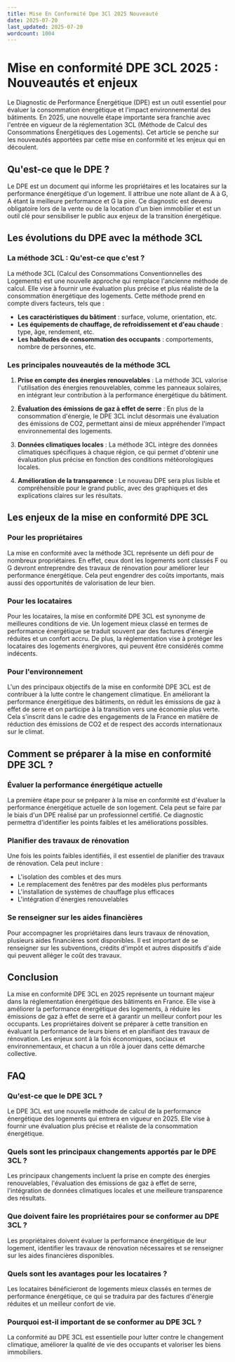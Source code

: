 ```yaml
---
title: Mise En Conformité Dpe 3Cl 2025 Nouveauté
date: 2025-07-20
last_updated: 2025-07-20
wordcount: 1004
---
```


# Mise en conformité DPE 3CL 2025 : Nouveautés et enjeux

Le Diagnostic de Performance Énergétique (DPE) est un outil essentiel pour évaluer la consommation énergétique et l'impact environnemental des bâtiments. En 2025, une nouvelle étape importante sera franchie avec l'entrée en vigueur de la réglementation 3CL (Méthode de Calcul des Consommations Énergétiques des Logements). Cet article se penche sur les nouveautés apportées par cette mise en conformité et les enjeux qui en découlent.

## Qu'est-ce que le DPE ?

Le DPE est un document qui informe les propriétaires et les locataires sur la performance énergétique d'un logement. Il attribue une note allant de A à G, A étant la meilleure performance et G la pire. Ce diagnostic est devenu obligatoire lors de la vente ou de la location d'un bien immobilier et est un outil clé pour sensibiliser le public aux enjeux de la transition énergétique.

## Les évolutions du DPE avec la méthode 3CL

### La méthode 3CL : Qu'est-ce que c'est ?

La méthode 3CL (Calcul des Consommations Conventionnelles des Logements) est une nouvelle approche qui remplace l'ancienne méthode de calcul. Elle vise à fournir une évaluation plus précise et plus réaliste de la consommation énergétique des logements. Cette méthode prend en compte divers facteurs, tels que :

- **Les caractéristiques du bâtiment** : surface, volume, orientation, etc.
- **Les équipements de chauffage, de refroidissement et d'eau chaude** : type, âge, rendement, etc.
- **Les habitudes de consommation des occupants** : comportements, nombre de personnes, etc.

### Les principales nouveautés de la méthode 3CL

1. **Prise en compte des énergies renouvelables** : La méthode 3CL valorise l'utilisation des énergies renouvelables, comme les panneaux solaires, en intégrant leur contribution à la performance énergétique du bâtiment.

2. **Évaluation des émissions de gaz à effet de serre** : En plus de la consommation d'énergie, le DPE 3CL inclut désormais une évaluation des émissions de CO2, permettant ainsi de mieux appréhender l'impact environnemental des logements.

3. **Données climatiques locales** : La méthode 3CL intègre des données climatiques spécifiques à chaque région, ce qui permet d'obtenir une évaluation plus précise en fonction des conditions météorologiques locales.

4. **Amélioration de la transparence** : Le nouveau DPE sera plus lisible et compréhensible pour le grand public, avec des graphiques et des explications claires sur les résultats.

## Les enjeux de la mise en conformité DPE 3CL

### Pour les propriétaires

La mise en conformité avec la méthode 3CL représente un défi pour de nombreux propriétaires. En effet, ceux dont les logements sont classés F ou G devront entreprendre des travaux de rénovation pour améliorer leur performance énergétique. Cela peut engendrer des coûts importants, mais aussi des opportunités de valorisation de leur bien.

### Pour les locataires

Pour les locataires, la mise en conformité DPE 3CL est synonyme de meilleures conditions de vie. Un logement mieux classé en termes de performance énergétique se traduit souvent par des factures d'énergie réduites et un confort accru. De plus, la réglementation vise à protéger les locataires des logements énergivores, qui peuvent être considérés comme indécents.

### Pour l'environnement

L'un des principaux objectifs de la mise en conformité DPE 3CL est de contribuer à la lutte contre le changement climatique. En améliorant la performance énergétique des bâtiments, on réduit les émissions de gaz à effet de serre et on participe à la transition vers une économie plus verte. Cela s'inscrit dans le cadre des engagements de la France en matière de réduction des émissions de CO2 et de respect des accords internationaux sur le climat.

## Comment se préparer à la mise en conformité DPE 3CL ?

### Évaluer la performance énergétique actuelle

La première étape pour se préparer à la mise en conformité est d'évaluer la performance énergétique actuelle de son logement. Cela peut se faire par le biais d'un DPE réalisé par un professionnel certifié. Ce diagnostic permettra d'identifier les points faibles et les améliorations possibles.

### Planifier des travaux de rénovation

Une fois les points faibles identifiés, il est essentiel de planifier des travaux de rénovation. Cela peut inclure :

- L'isolation des combles et des murs
- Le remplacement des fenêtres par des modèles plus performants
- L'installation de systèmes de chauffage plus efficaces
- L'intégration d'énergies renouvelables

### Se renseigner sur les aides financières

Pour accompagner les propriétaires dans leurs travaux de rénovation, plusieurs aides financières sont disponibles. Il est important de se renseigner sur les subventions, crédits d'impôt et autres dispositifs d'aide qui peuvent alléger le coût des travaux.

## Conclusion

La mise en conformité DPE 3CL en 2025 représente un tournant majeur dans la réglementation énergétique des bâtiments en France. Elle vise à améliorer la performance énergétique des logements, à réduire les émissions de gaz à effet de serre et à garantir un meilleur confort pour les occupants. Les propriétaires doivent se préparer à cette transition en évaluant la performance de leurs biens et en planifiant des travaux de rénovation. Les enjeux sont à la fois économiques, sociaux et environnementaux, et chacun a un rôle à jouer dans cette démarche collective.

## FAQ

### Qu'est-ce que le DPE 3CL ?

Le DPE 3CL est une nouvelle méthode de calcul de la performance énergétique des logements qui entrera en vigueur en 2025. Elle vise à fournir une évaluation plus précise et réaliste de la consommation énergétique.

### Quels sont les principaux changements apportés par le DPE 3CL ?

Les principaux changements incluent la prise en compte des énergies renouvelables, l'évaluation des émissions de gaz à effet de serre, l'intégration de données climatiques locales et une meilleure transparence des résultats.

### Que doivent faire les propriétaires pour se conformer au DPE 3CL ?

Les propriétaires doivent évaluer la performance énergétique de leur logement, identifier les travaux de rénovation nécessaires et se renseigner sur les aides financières disponibles.

### Quels sont les avantages pour les locataires ?

Les locataires bénéficieront de logements mieux classés en termes de performance énergétique, ce qui se traduira par des factures d'énergie réduites et un meilleur confort de vie.

### Pourquoi est-il important de se conformer au DPE 3CL ?

La conformité au DPE 3CL est essentielle pour lutter contre le changement climatique, améliorer la qualité de vie des occupants et valoriser les biens immobiliers.
